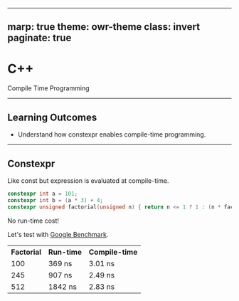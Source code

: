 -------------------
marp: true
theme: owr-theme
class: invert
paginate: true
-------------------

# C++

Compile Time Programming

<!--



-->

-------------------
## Learning Outcomes

- Understand how constexpr enables compile-time programming.

-------------------
## Constexpr

Like const but expression is evaluated at compile-time.

```cpp
constexpr int a = 101;
constexpr int b = (a * 3) + 4;
constexpr unsigned factorial(unsigned n) { return n <= 1 ? 1 : (n * factorial(n-1)); }
```

No run-time cost!

Let's test with [Google Benchmark](https://github.com/google/benchmark).

<table>
    <tr>
        <th>Factorial</th>
        <th>Run-time</th>
        <th>Compile-time</th>
    </tr>
    <tr>
        <td>100</td>
        <td>369 ns</td>
        <td>3.01 ns</td>
    </tr>
    <tr>
        <td>245</td>
        <td>907 ns</td>
        <td>2.49 ns</td>
    </tr>
    <tr>
        <td>512</td>
        <td>1842 ns</td>
        <td>2.83 ns</td>
    </tr>
</table>

<!-- 

Constexpr means constant expressions CAN be evaluated at compile-time but not certainly.

Constexpr is a significant keyword for compile-time programming.
    Explored in next tutorial.

Show cpp9-01.
Show cpp9-02.

 -->